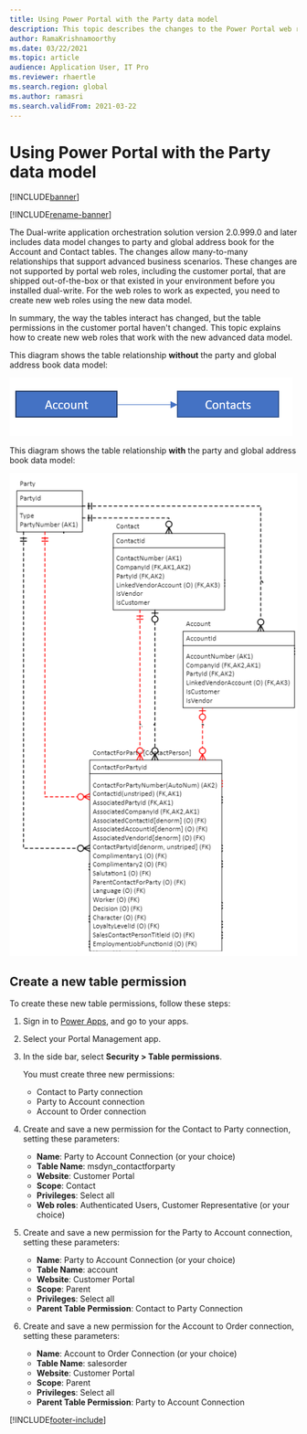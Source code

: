 ```yaml
---
title: Using Power Portal with the Party data model
description: This topic describes the changes to the Power Portal web roles because of the party data model in dual-write.
author: RamaKrishnamoorthy
ms.date: 03/22/2021
ms.topic: article
audience: Application User, IT Pro
ms.reviewer: rhaertle
ms.search.region: global
ms.author: ramasri
ms.search.validFrom: 2021-03-22
---
```


# Using Power Portal with the Party data model

[!INCLUDE[banner](../../includes/banner.md)]

[!INCLUDE[rename-banner](~/includes/cc-data-platform-banner.md)]

The Dual-write application orchestration solution version 2.0.999.0 and later includes data model changes to party and global address book for the Account and Contact tables. The changes allow many-to-many relationships that support advanced business scenarios. These changes are not supported by portal web roles, including the customer portal, that are shipped out-of-the-box or that existed in your environment before you installed dual-write. For the web roles to work as expected, you need to create new web roles using the new data model. 

In summary, the way the tables interact has changed, but the table permissions in the customer portal haven't changed. This topic explains how to create new web roles that work with the new advanced data model.

This diagram shows the table relationship **without** the party and global address book data model:

   ![without party model.](media/without-party-model.PNG)

This diagram shows the table relationship **with** the party and global address book data model:

   ![with party model.](media/with-party-model.png)

## Create a new table permission

To create these new table permissions, follow these steps:

1. Sign in to [Power Apps](https://make.powerapps.com), and go to your apps.
2. Select your Portal Management app.
3. In the side bar, select **Security > Table permissions**.

    You must create three new permissions:

    + Contact to Party connection
    + Party to Account connection
    + Account to Order connection

4. Create and save a new permission for the Contact to Party connection, setting these parameters:

    + **Name**: Party to Account Connection (or your choice)
    + **Table Name**: msdyn_contactforparty
    + **Website**: Customer Portal
    + **Scope**: Contact
    + **Privileges**: Select all
    + **Web roles**: Authenticated Users, Customer Representative (or your choice)

5. Create and save a new permission for the Party to Account connection, setting these parameters:

    + **Name**: Party to Account Connection (or your choice)
    + **Table Name**: account
    + **Website**: Customer Portal
    + **Scope**: Parent
    + **Privileges**: Select all
    + **Parent Table Permission**: Contact to Party Connection

6. Create and save a new permission for the Account to Order connection, setting these parameters:

    + **Name**: Account to Order Connection (or your choice)
    + **Table Name**: salesorder
    + **Website**: Customer Portal
    + **Scope**: Parent
    + **Privileges**: Select all
    + **Parent Table Permission**: Party to Account Connection

[!INCLUDE[footer-include](../../../../includes/footer-banner.md)]
